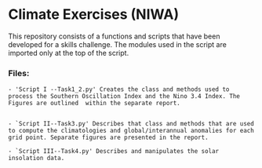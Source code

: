 
# Climate Exercises (NIWA)

This repository consists of a functions and scripts that have been developed for a skills challenge.
The modules used in the script are imported only at the top of the script. 

### Files:

	- 'Script I --Task1_2.py' Creates the class and methods used to process the Southern Oscillation Index and the Nino 3.4 Index. The Figures are outlined  within the separate report. 

	
	- `Script II--Task3.py' Describes that class and methods that are used to compute the climatologies and global/interannual anomalies for each grid point. Separate figures are presented in the report. 
  
  	- `Script III--Task4.py' Describes and manipulates the solar insolation data. 

